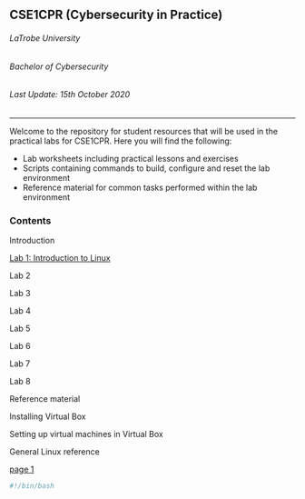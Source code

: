 ## CSE1CPR (Cybersecurity in Practice)
###### LaTrobe University
###### Bachelor of Cybersecurity
###### Last Update: 15th October 2020  

---
Welcome to the repository for student resources that will be used in the practical labs for CSE1CPR. Here you will find the following:

- Lab worksheets including practical lessons and exercises
- Scripts containing commands to build, configure and reset the lab environment
- Reference material for common tasks performed within  the lab environment

### Contents

Introduction

[Lab 1: Introduction to Linux](lab1-intro.md)

Lab 2

Lab 3

Lab 4

Lab 5

Lab 6

Lab 7

Lab 8

Reference material

Installing Virtual Box

Setting up virtual machines in Virtual Box

General Linux reference 



[page 1](page1.md)


```bash
#!/bin/bash
```
